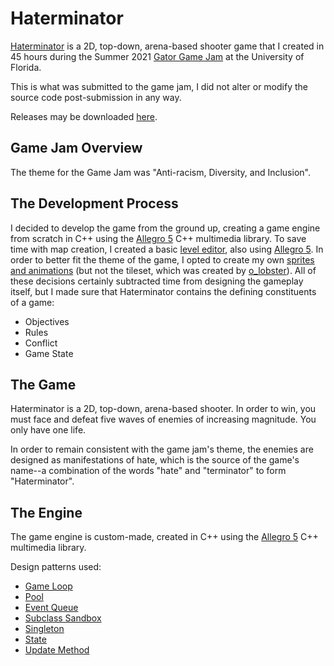 # Haterminator
[Haterminator](gator-game-jam-2021) is a 2D, top-down, arena-based shooter game that I created in 45 hours during the Summer 2021 [Gator Game Jam](https://www.gatorgamejam.org/) at the University of Florida.

This is what was submitted to the game jam, I did not alter or modify the source code post-submission in any way.

Releases may be downloaded [here](https://github.com/lukas-vaiciunas/haterminator/releases/).

## Game Jam Overview
The theme for the Game Jam was "Anti-racism, Diversity, and Inclusion".

## The Development Process
I decided to develop the game from the ground up, creating a game engine from scratch in C++ using the [Allegro 5](https://liballeg.org/) C++ multimedia library. To save time with map creation, I created a basic [level editor](level-editor), also using [Allegro 5](https://liballeg.org/). In order to better fit the theme of the game, I opted to create my own [sprites and animations](gator-game-jam-2021/img) (but not the tileset, which was created by [o_lobster](https://o-lobster.itch.io/)). All of these decisions certainly subtracted time from designing the gameplay itself, but I made sure that Haterminator contains the defining constituents of a game:

- Objectives
- Rules
- Conflict
- Game State

## The Game
Haterminator is a 2D, top-down, arena-based shooter. In order to win, you must face and defeat five waves of enemies of increasing magnitude. You only have one life.

In order to remain consistent with the game jam's theme, the enemies are designed as manifestations of hate, which is the source of the game's name--a combination of the words "hate" and "terminator" to form "Haterminator".

## The Engine
The game engine is custom-made, created in C++ using the [Allegro 5](https://liballeg.org/) C++ multimedia library.

Design patterns used:
- [Game Loop](https://gameprogrammingpatterns.com/game-loop.html)
- [Pool](https://gameprogrammingpatterns.com/object-pool.html)
- [Event Queue](https://gameprogrammingpatterns.com/event-queue.html)
- [Subclass Sandbox](https://gameprogrammingpatterns.com/update-method.html)
- [Singleton](https://gameprogrammingpatterns.com/singleton.html)
- [State](https://gameprogrammingpatterns.com/state.html)
- [Update Method](https://gameprogrammingpatterns.com/update-method.html)
